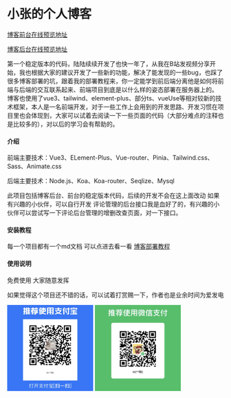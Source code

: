 # 小张的个人博客
[博客前台在线预览地址](http://mrzym.top)

[博客后台在线预览地址](http://mrzym.top/admin)

第一个稳定版本的代码，陆陆续续开发了也快一年了，从我在B站发视频分享开始，我也根据大家的建议开发了一些新的功能，解决了能发现的一些bug，也踩了很多博客部署的坑，跟着我的部署教程来，你一定能学到前后端分离他是如何将前端与后端的交互联系起来、前端项目到底是以什么样的姿态部署在服务器上的。
博客也使用了vue3、tailwind、element-plus、部分ts、vueUse等相对较新的技术框架，本人是一名前端开发，对于一些工作上会用到的开发思路、开发习惯在项目里也会体现到，大家可以试着去阅读一下一些页面的代码（大部分难点的注释也是比较多的），对以后的学习会有帮助的。
#### 介绍

前端主要技术：Vue3、ELement-Plus、Vue-router、Pinia、Tailwind.css、Sass、Animate.css

后端主要技术：Node.js、Koa、Koa-router、Seqlize、Mysql

此项目包括博客后台、前台的稳定版本代码，后续的开发不会在这上面改动
如果有兴趣的小伙伴，可以自行开发
评论管理的后台接口我是血好了的，有兴趣的小伙伴可以尝试写一下评论后台管理的增删改查页面，对一下接口。

#### 安装教程
每一个项目都有一个md文档 可以点进去看一看
[博客部署教程](http://mrzym.top/#/article?id=6)

#### 使用说明
免费使用
大家随意发挥

如果觉得这个项目还不错的话，可以试着打赏赐一下，作者也是业余时间为爱发电


<img src="./alipay.png"  height="200" width="200">
<img src="./zhifupay.png"  height="200" width="200">

